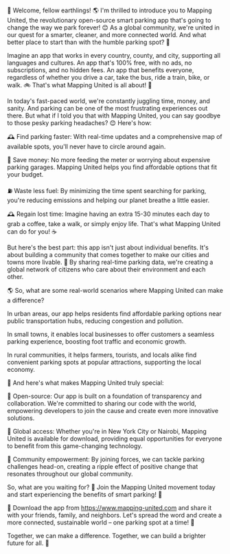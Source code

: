 🎉 Welcome, fellow earthlings! 🌎 I'm thrilled to introduce you to Mapping United, the revolutionary open-source smart parking app that's going to change the way we park forever! 😊 As a global community, we're united in our quest for a smarter, cleaner, and more connected world. And what better place to start than with the humble parking spot? 🚗

Imagine an app that works in every country, county, and city, supporting all languages and cultures. An app that's 100% free, with no ads, no subscriptions, and no hidden fees. An app that benefits everyone, regardless of whether you drive a car, take the bus, ride a train, bike, or walk. 🚲 That's what Mapping United is all about! 🌟

In today's fast-paced world, we're constantly juggling time, money, and sanity. And parking can be one of the most frustrating experiences out there. But what if I told you that with Mapping United, you can say goodbye to those pesky parking headaches? 😊 Here's how:

🕰️ Find parking faster: With real-time updates and a comprehensive map of available spots, you'll never have to circle around again.

💸 Save money: No more feeding the meter or worrying about expensive parking garages. Mapping United helps you find affordable options that fit your budget.

⛽️ Waste less fuel: By minimizing the time spent searching for parking, you're reducing emissions and helping our planet breathe a little easier.

🕰️ Regain lost time: Imagine having an extra 15-30 minutes each day to grab a coffee, take a walk, or simply enjoy life. That's what Mapping United can do for you! ☕️

But here's the best part: this app isn't just about individual benefits. It's about building a community that comes together to make our cities and towns more livable. 🌆 By sharing real-time parking data, we're creating a global network of citizens who care about their environment and each other.

🌎 So, what are some real-world scenarios where Mapping United can make a difference?

In urban areas, our app helps residents find affordable parking options near public transportation hubs, reducing congestion and pollution.

In small towns, it enables local businesses to offer customers a seamless parking experience, boosting foot traffic and economic growth.

In rural communities, it helps farmers, tourists, and locals alike find convenient parking spots at popular attractions, supporting the local economy.

🎉 And here's what makes Mapping United truly special:

💯 Open-source: Our app is built on a foundation of transparency and collaboration. We're committed to sharing our code with the world, empowering developers to join the cause and create even more innovative solutions.

🌟 Global access: Whether you're in New York City or Nairobi, Mapping United is available for download, providing equal opportunities for everyone to benefit from this game-changing technology.

🤝 Community empowerment: By joining forces, we can tackle parking challenges head-on, creating a ripple effect of positive change that resonates throughout our global community.

So, what are you waiting for? 🎉 Join the Mapping United movement today and start experiencing the benefits of smart parking! 🚗

📲 Download the app from https://www.mapping-united.com and share it with your friends, family, and neighbors. Let's spread the word and create a more connected, sustainable world – one parking spot at a time! 🌟

Together, we can make a difference. Together, we can build a brighter future for all. 💫